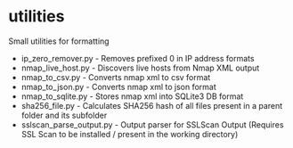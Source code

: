 # utilities
Small utilities for formatting

* ip_zero_remover.py - Removes prefixed 0 in IP address formats
* nmap_live_host.py - Discovers live hosts from Nmap XML output
* nmap_to_csv.py - Converts nmap xml to csv format
* nmap_to_json.py - Converts nmap xml to json format
* nmap_to_sqlite.py - Stores nmap xml into SQLite3 DB format
* sha256_file.py - Calculates SHA256 hash of all files present in a parent folder and its subfolder
* sslscan_parse_output.py - Output parser for SSLScan Output (Requires SSL Scan to be installed / present in the working directory)
